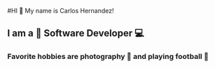 #HI :wave: My name is Carlos Hernandez!

## I am a :beginner: Software Developer :computer:

### Favorite hobbies are photography :camera_flash: and playing football :football:
